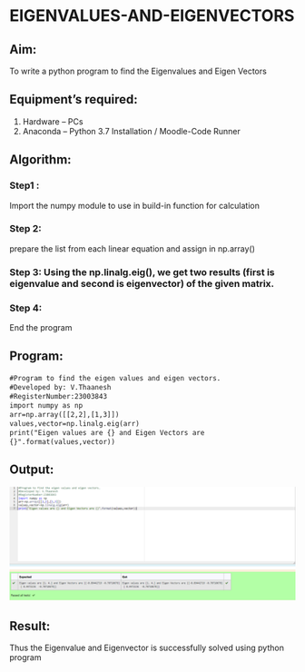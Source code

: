 # EIGENVALUES-AND-EIGENVECTORS
## Aim:
To write a python program to find the Eigenvalues and Eigen Vectors
## Equipment’s required:
1. 	Hardware – PCs
2. 	Anaconda – Python 3.7 Installation / Moodle-Code Runner
## Algorithm:
### Step1 :
Import the numpy module to use in build-in function for calculation 
### Step 2:
prepare the list from each linear equation and assign in np.array() 
### Step 3: Using the np.linalg.eig(),  we get two results (first is eigenvalue and second is eigenvector) of the given matrix.
### Step 4:
End the program 

## Program:
```
#Program to find the eigen values and eigen vectors.
#Developed by: V.Thaanesh
#RegisterNumber:23003843
import numpy as np
arr=np.array([[2,2],[1,3]])
values,vector=np.linalg.eig(arr)
print("Eigen values are {} and Eigen Vectors are {}".format(values,vector))
```
## Output:
![output](/Screenshot%202023-07-26%20130633.png)
## Result:
Thus the Eigenvalue and Eigenvector is successfully solved using python program
